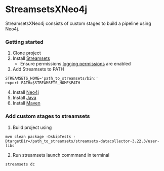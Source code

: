 # StreamsetsXNeo4j
StreamsetsXNeo4j consists of custom stages to build a pipeline using Neo4j.

### Getting started

1. Clone project
2. Install [Streamsets](https://streamsets.com/getting-started/download-install-data-collector/)
    - Ensure permissions [logging permissions](https://docs.streamsets.com/portal/#datacollector/latest/help/datacollector/UserGuide/Configuration/CustomStageLibraries.html) are enabled
3. Add Streamsets to PATH
```
STREAMSETS_HOME='path_to_streamsets/bin:'
export PATH=$STREAMSETS_HOME$PATH
```
4. Install [Neo4j](https://neo4j.com/download/)
5. Install [Java](https://www.oracle.com/java/technologies/javase/javase8-archive-downloads.html)
6. Install [Maven](https://maven.apache.org/guides/getting-started/maven-in-five-minutes.html)

### Add custom stages to streamsets
1. Build project using 

```
mvn clean package -DskipTests -DtargetDir=/path_to_streamsets/streamsets-datacollector-3.22.3/user-libs
```
2. Run streamsets launch commmand in terminal
```
streamsets dc
```


